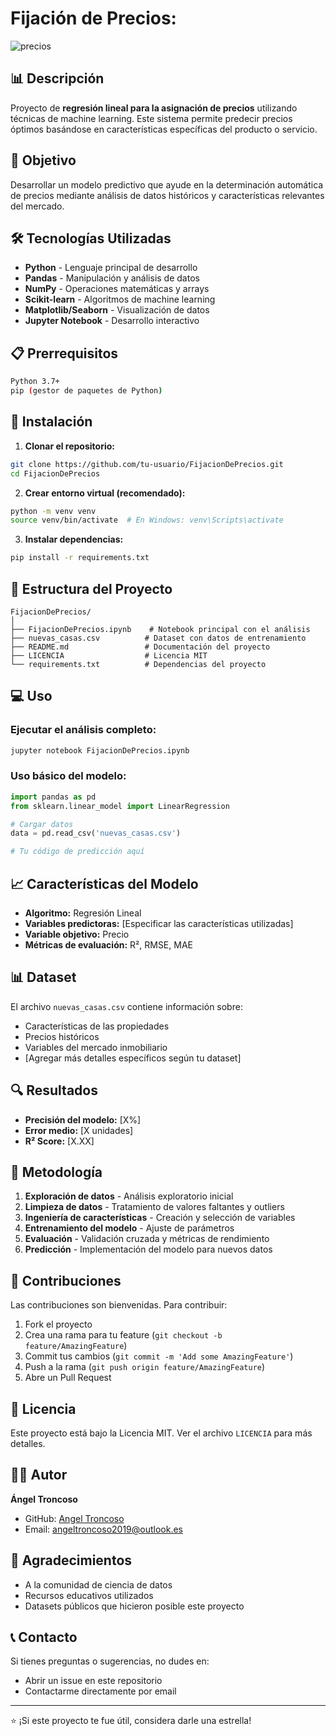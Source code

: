 # **Fijación de Precios:**

![precios](https://image.lexica.art/full_webp/13462746-ea92-40af-99b8-84dd979a1df4)

## 📊 Descripción
Proyecto de **regresión lineal para la asignación de precios** utilizando técnicas de machine learning. Este sistema permite predecir precios óptimos basándose en características específicas del producto o servicio.

## 🎯 Objetivo
Desarrollar un modelo predictivo que ayude en la determinación automática de precios mediante análisis de datos históricos y características relevantes del mercado.

## 🛠️ Tecnologías Utilizadas
- **Python** - Lenguaje principal de desarrollo
- **Pandas** - Manipulación y análisis de datos
- **NumPy** - Operaciones matemáticas y arrays
- **Scikit-learn** - Algoritmos de machine learning
- **Matplotlib/Seaborn** - Visualización de datos
- **Jupyter Notebook** - Desarrollo interactivo

## 📋 Prerrequisitos
```bash
Python 3.7+
pip (gestor de paquetes de Python)
```

## 🚀 Instalación

1. **Clonar el repositorio:**
```bash
git clone https://github.com/tu-usuario/FijacionDePrecios.git
cd FijacionDePrecios
```

2. **Crear entorno virtual (recomendado):**
```bash
python -m venv venv
source venv/bin/activate  # En Windows: venv\Scripts\activate
```

3. **Instalar dependencias:**
```bash
pip install -r requirements.txt
```

## 📁 Estructura del Proyecto
```
FijacionDePrecios/
│
├── FijacionDePrecios.ipynb    # Notebook principal con el análisis
├── nuevas_casas.csv          # Dataset con datos de entrenamiento
├── README.md                 # Documentación del proyecto
├── LICENCIA                  # Licencia MIT
└── requirements.txt          # Dependencias del proyecto
```

## 💻 Uso

### Ejecutar el análisis completo:
```bash
jupyter notebook FijacionDePrecios.ipynb
```

### Uso básico del modelo:
```python
import pandas as pd
from sklearn.linear_model import LinearRegression

# Cargar datos
data = pd.read_csv('nuevas_casas.csv')

# Tu código de predicción aquí
```

## 📈 Características del Modelo
- **Algoritmo:** Regresión Lineal
- **Variables predictoras:** [Especificar las características utilizadas]
- **Variable objetivo:** Precio
- **Métricas de evaluación:** R², RMSE, MAE

## 📊 Dataset
El archivo `nuevas_casas.csv` contiene información sobre:
- Características de las propiedades
- Precios históricos
- Variables del mercado inmobiliario
- [Agregar más detalles específicos según tu dataset]

## 🔍 Resultados
- **Precisión del modelo:** [X%]
- **Error medio:** [X unidades]
- **R² Score:** [X.XX]

## 📝 Metodología
1. **Exploración de datos** - Análisis exploratorio inicial
2. **Limpieza de datos** - Tratamiento de valores faltantes y outliers
3. **Ingeniería de características** - Creación y selección de variables
4. **Entrenamiento del modelo** - Ajuste de parámetros
5. **Evaluación** - Validación cruzada y métricas de rendimiento
6. **Predicción** - Implementación del modelo para nuevos datos

## 🤝 Contribuciones
Las contribuciones son bienvenidas. Para contribuir:

1. Fork el proyecto
2. Crea una rama para tu feature (`git checkout -b feature/AmazingFeature`)
3. Commit tus cambios (`git commit -m 'Add some AmazingFeature'`)
4. Push a la rama (`git push origin feature/AmazingFeature`)
5. Abre un Pull Request

## 📄 Licencia
Este proyecto está bajo la Licencia MIT. Ver el archivo `LICENCIA` para más detalles.

## 👨‍💻 Autor
**Ángel Troncoso**
- GitHub: [Angel Troncoso](https://github.com/AngelTroncoso)
- Email: angeltroncoso2019@outlook.es

## 🙏 Agradecimientos
- A la comunidad de ciencia de datos
- Recursos educativos utilizados
- Datasets públicos que hicieron posible este proyecto

## 📞 Contacto
Si tienes preguntas o sugerencias, no dudes en:
- Abrir un issue en este repositorio
- Contactarme directamente por email

---
⭐ ¡Si este proyecto te fue útil, considera darle una estrella!

